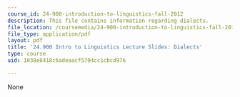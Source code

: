```yaml
---
course_id: 24-900-introduction-to-linguistics-fall-2012
description: This file contains information regarding dialects.
file_location: /coursemedia/24-900-introduction-to-linguistics-fall-2012/1038e8418c6adeaacf5704cc1cbcd976_MIT24_900F12_Dialects.pdf
file_type: application/pdf
layout: pdf
title: '24.900 Intro to Linguistics Lecture Slides: Dialects'
type: course
uid: 1038e8418c6adeaacf5704cc1cbcd976

---
```

None